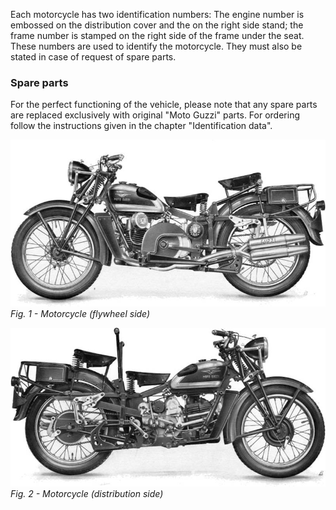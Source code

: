 Each motorcycle has two identification numbers: The engine number is embossed on the 
distribution cover and the on the right side stand; the frame number is stamped on the right side of 
the frame under the seat. These numbers are used to identify the motorcycle. They must also be 
stated in case of request of spare parts.

### Spare parts

For the perfect functioning of the vehicle, please note that any spare parts are replaced 
exclusively with original "Moto Guzzi" parts. For ordering follow the instructions given 
in the chapter "Identification data".

![Fig. 1](01.jpg) 
*Fig. 1 - Motorcycle (flywheel side)*

![Fig. 2](02.jpg) 
*Fig. 2 - Motorcycle (distribution side)*